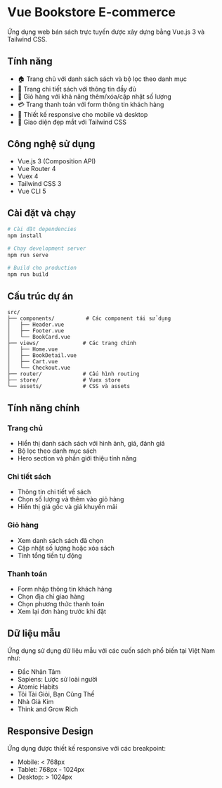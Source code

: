 # Vue Bookstore E-commerce

Ứng dụng web bán sách trực tuyến được xây dựng bằng Vue.js 3 và Tailwind CSS.

## Tính năng

- 🏠 Trang chủ với danh sách sách và bộ lọc theo danh mục
- 📖 Trang chi tiết sách với thông tin đầy đủ
- 🛒 Giỏ hàng với khả năng thêm/xóa/cập nhật số lượng
- 💳 Trang thanh toán với form thông tin khách hàng
- 📱 Thiết kế responsive cho mobile và desktop
- 🎨 Giao diện đẹp mắt với Tailwind CSS

## Công nghệ sử dụng

- Vue.js 3 (Composition API)
- Vue Router 4
- Vuex 4
- Tailwind CSS 3
- Vue CLI 5

## Cài đặt và chạy

```bash
# Cài đặt dependencies
npm install

# Chạy development server
npm run serve

# Build cho production
npm run build
```

## Cấu trúc dự án

```
src/
├── components/          # Các component tái sử dụng
│   ├── Header.vue
│   ├── Footer.vue
│   └── BookCard.vue
├── views/              # Các trang chính
│   ├── Home.vue
│   ├── BookDetail.vue
│   ├── Cart.vue
│   └── Checkout.vue
├── router/             # Cấu hình routing
├── store/              # Vuex store
└── assets/             # CSS và assets
```

## Tính năng chính

### Trang chủ
- Hiển thị danh sách sách với hình ảnh, giá, đánh giá
- Bộ lọc theo danh mục sách
- Hero section và phần giới thiệu tính năng

### Chi tiết sách
- Thông tin chi tiết về sách
- Chọn số lượng và thêm vào giỏ hàng
- Hiển thị giá gốc và giá khuyến mãi

### Giỏ hàng
- Xem danh sách sách đã chọn
- Cập nhật số lượng hoặc xóa sách
- Tính tổng tiền tự động

### Thanh toán
- Form nhập thông tin khách hàng
- Chọn địa chỉ giao hàng
- Chọn phương thức thanh toán
- Xem lại đơn hàng trước khi đặt

## Dữ liệu mẫu

Ứng dụng sử dụng dữ liệu mẫu với các cuốn sách phổ biến tại Việt Nam như:
- Đắc Nhân Tâm
- Sapiens: Lược sử loài người
- Atomic Habits
- Tôi Tài Giỏi, Bạn Cũng Thế
- Nhà Giả Kim
- Think and Grow Rich

## Responsive Design

Ứng dụng được thiết kế responsive với các breakpoint:
- Mobile: < 768px
- Tablet: 768px - 1024px
- Desktop: > 1024px